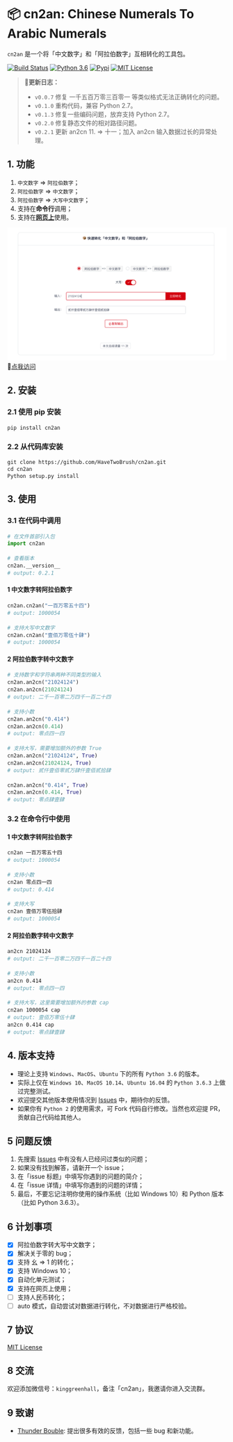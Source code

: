 # 📦 cn2an: Chinese Numerals To Arabic Numerals

`cn2an` 是一个将「中文数字」和「阿拉伯数字」互相转化的工具包。

[![Build Status](https://travis-ci.org/HaveTwoBrush/cn2an.svg?branch=master)](https://travis-ci.org/HaveTwoBrush/cn2an)
[![Python 3.6](https://img.shields.io/badge/language-Py36-pink.svg)](https://docs.python.org/3.6/)
[![Pypi](https://img.shields.io/pypi/v/cn2an.svg)](https://pypi.org/project/cn2an/)
[![MIT License](https://img.shields.io/badge/license-MIT-green.svg)](./LICENSE)
</div>

> **🚨更新日志：**
>
> - `v0.0.7` 修复 一千五百万零三百零一 等类似格式无法正确转化的问题。
> - `v0.1.0` 重构代码，兼容 Python 2.7。
> - `v0.1.3` 修复一些编码问题，放弃支持 Python 2.7。
> - `v0.2.0` 修复静态文件的相对路径问题。
> - `v0.2.1` 更新 an2cn 11. => 十一；加入 an2cn 输入数据过长的异常处理。

## 1. 功能

1. `中文数字` => `阿拉伯数字`；
2. `阿拉伯数字` => `中文数字`；
3. `阿拉伯数字` => `大写中文数字`；
4. 支持在**命令行**调用；
5. 支持在[**网页上**](https://www.dovolopor.com/cn2an)使用。

![](./src/cn2an-site.png)
🔗[点我访问](https://www.dovolopor.com/cn2an)

## 2. 安装

### 2.1 使用 pip 安装

```shell
pip install cn2an
```

### 2.2 从代码库安装

```shell
git clone https://github.com/HaveTwoBrush/cn2an.git
cd cn2an
Python setup.py install
```

## 3. 使用

### 3.1 在代码中调用

```python
# 在文件首部引入包
import cn2an

# 查看版本
cn2an.__version__
# output: 0.2.1
```

#### 1 中文数字转阿拉伯数字

```python
cn2an.cn2an("一百万零五十四")
# output: 1000054

# 支持大写中文数字
cn2an.cn2an("壹佰万零伍十肆")
# output: 1000054
```

#### 2 阿拉伯数字转中文数字

```python
# 支持数字和字符串两种不同类型的输入
cn2an.an2cn("21024124")
cn2an.an2cn(21024124)
# output: 二千一百零二万四千一百二十四

# 支持小数
cn2an.an2cn("0.414")
cn2an.an2cn(0.414)
# output: 零点四一四

# 支持大写，需要增加额外的参数 True
cn2an.an2cn("21024124", True)
cn2an.an2cn(21024124, True)
# output: 贰仟壹佰零贰万肆仟壹佰贰拾肆

cn2an.an2cn("0.414", True)
cn2an.an2cn(0.414, True)
# output: 零点肆壹肆
```

### 3.2 在命令行中使用

#### 1 中文数字转阿拉伯数字

```bash
cn2an 一百万零五十四
# output: 1000054

# 支持小数
cn2an 零点四一四
# output: 0.414

# 支持大写
cn2an 壹佰万零伍拾肆
# output: 1000054
```

#### 2 阿拉伯数字转中文数字

```bash
an2cn 21024124
# output: 二千一百零二万四千一百二十四

# 支持小数
an2cn 0.414
# output: 零点四一四

# 支持大写，这里需要增加额外的参数 cap
cn2an 1000054 cap
# output: 壹佰万零伍十肆
an2cn 0.414 cap
# output: 零点肆壹肆
```

## 4. 版本支持

- 理论上支持 `Windows`、`MacOS`、`Ubuntu` 下的所有 `Python 3.6` 的版本。
- 实际上仅在 `Windows 10`、`MacOS 10.14`、`Ubuntu 16.04` 的 `Python 3.6.3` 上做过完整测试。
- 欢迎提交其他版本使用情况到 [Issues](https://github.com/HaveTwoBrush/cn2an/issues) 中，期待你的反馈。
- 如果你有 `Python 2` 的使用需求，可 Fork 代码自行修改。当然也欢迎提 PR，贡献自己代码给其他人。

## 5 问题反馈

1. 先搜索 [Issues](https://github.com/HaveTwoBrush/cn2an/issues) 中有没有人已经问过类似的问题；
2. 如果没有找到解答，请新开一个 issue；
3. 在「issue 标题」中填写你遇到的问题的简介；
4. 在「issue 详情」中填写你遇到的问题的详情；
5. 最后，不要忘记注明你使用的操作系统（比如 Windows 10）和 Python 版本（比如 Python 3.6.3）。

## 6 计划事项

- [x] 阿拉伯数字转大写中文数字；
- [x] 解决关于零的 bug；
- [x] 支持 幺 => 1 的转化；
- [x] 支持 Windows 10；
- [x] 自动化单元测试；
- [x] 支持在网页上使用；
- [ ] 支持人民币转化；
- [ ] auto 模式，自动尝试对数据进行转化，不对数据进行严格校验。

## 7 协议

[MIT License](https://github.com/HaveTwoBrush/cn2an/blob/master/LICENSE)

## 8 交流

欢迎添加微信号：`kinggreenhall`，备注「cn2an」，我邀请你进入交流群。

## 9 致谢

- [Thunder Bouble](https://github.com/sfyc23): 提出很多有效的反馈，包括一些 bug 和新功能。